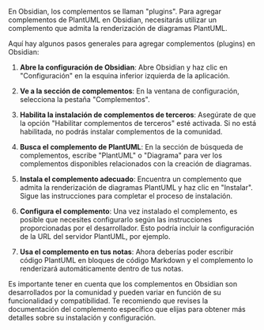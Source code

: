 En Obsidian, los complementos se llaman "plugins". Para agregar complementos de PlantUML en Obsidian, necesitarás utilizar un complemento que admita la renderización de diagramas PlantUML.

Aquí hay algunos pasos generales para agregar complementos (plugins) en Obsidian:

1. **Abre la configuración de Obsidian**: Abre Obsidian y haz clic en "Configuración" en la esquina inferior izquierda de la aplicación.

2. **Ve a la sección de complementos**: En la ventana de configuración, selecciona la pestaña "Complementos".

3. **Habilita la instalación de complementos de terceros**: Asegúrate de que la opción "Habilitar complementos de terceros" esté activada. Si no está habilitada, no podrás instalar complementos de la comunidad.

4. **Busca el complemento de PlantUML**: En la sección de búsqueda de complementos, escribe "PlantUML" o "Diagrama" para ver los complementos disponibles relacionados con la creación de diagramas.

5. **Instala el complemento adecuado**: Encuentra un complemento que admita la renderización de diagramas PlantUML y haz clic en "Instalar". Sigue las instrucciones para completar el proceso de instalación.

6. **Configura el complemento**: Una vez instalado el complemento, es posible que necesites configurarlo según las instrucciones proporcionadas por el desarrollador. Esto podría incluir la configuración de la URL del servidor PlantUML, por ejemplo.

7. **Usa el complemento en tus notas**: Ahora deberías poder escribir código PlantUML en bloques de código Markdown y el complemento lo renderizará automáticamente dentro de tus notas.

Es importante tener en cuenta que los complementos en Obsidian son desarrollados por la comunidad y pueden variar en función de su funcionalidad y compatibilidad. Te recomiendo que revises la documentación del complemento específico que elijas para obtener más detalles sobre su instalación y configuración.
